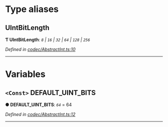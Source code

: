 

# Type aliases

<a id="uintbitlength"></a>

##  UIntBitLength

**Ƭ UIntBitLength**: *`8` | `16` | `32` | `64` | `128` | `256`*

*Defined in [codec/AbstractInt.ts:10](https://github.com/polkadot-js/api/blob/c1672e8/packages/types/src/codec/AbstractInt.ts#L10)*

___

# Variables

<a id="default_uint_bits"></a>

## `<Const>` DEFAULT_UINT_BITS

**● DEFAULT_UINT_BITS**: *`64`* = 64

*Defined in [codec/AbstractInt.ts:12](https://github.com/polkadot-js/api/blob/c1672e8/packages/types/src/codec/AbstractInt.ts#L12)*

___

